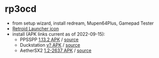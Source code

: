 # rp3ocd

* from setup wizard, install redream, Mupen64Plus, Gamepad Tester
* [Retroid Launcher icon](https://raw.githubusercontent.com/r0b0-tr0n/rp3ocd/main/grunt.webp)
* install (APK links current as of 2022-09-15):
  * PPSSPP [1.13.2 APK](https://ppsspp.org/files/1_13_2/ppsspp.apk) / [source](https://ppsspp.org/downloads.html)
  * Duckstation [v? APK](https://www.duckstation.org/android/duckstation-android.apk) / [source](https://www.duckstation.org/android/)
  * AetherSX2 [1.2-2637 APK](https://www.aethersx2.com/archive/monthly/12899-v1.2-2637.apk) / [source](https://www.aethersx2.com/archive/)
